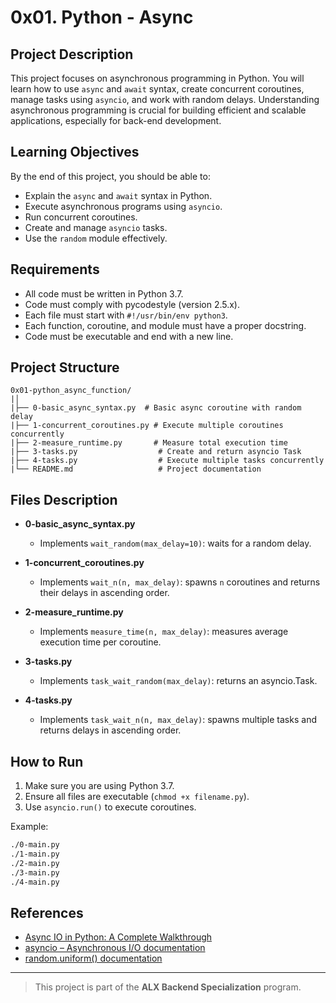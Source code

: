 # 0x01. Python - Async

## Project Description
This project focuses on asynchronous programming in Python. You will learn how to use `async` and `await` syntax, create concurrent coroutines, manage tasks using `asyncio`, and work with random delays. Understanding asynchronous programming is crucial for building efficient and scalable applications, especially for back-end development.

## Learning Objectives
By the end of this project, you should be able to:

- Explain the `async` and `await` syntax in Python.
- Execute asynchronous programs using `asyncio`.
- Run concurrent coroutines.
- Create and manage `asyncio` tasks.
- Use the `random` module effectively.

## Requirements
- All code must be written in Python 3.7.
- Code must comply with pycodestyle (version 2.5.x).
- Each file must start with `#!/usr/bin/env python3`.
- Each function, coroutine, and module must have a proper docstring.
- Code must be executable and end with a new line.

## Project Structure

```
0x01-python_async_function/
|│
|├── 0-basic_async_syntax.py  # Basic async coroutine with random delay
|├── 1-concurrent_coroutines.py # Execute multiple coroutines concurrently
|├── 2-measure_runtime.py       # Measure total execution time
|├── 3-tasks.py                  # Create and return asyncio Task
|├── 4-tasks.py                  # Execute multiple tasks concurrently
|└── README.md                   # Project documentation
```

## Files Description

- **0-basic_async_syntax.py**
  - Implements `wait_random(max_delay=10)`: waits for a random delay.

- **1-concurrent_coroutines.py**
  - Implements `wait_n(n, max_delay)`: spawns `n` coroutines and returns their delays in ascending order.

- **2-measure_runtime.py**
  - Implements `measure_time(n, max_delay)`: measures average execution time per coroutine.

- **3-tasks.py**
  - Implements `task_wait_random(max_delay)`: returns an asyncio.Task.

- **4-tasks.py**
  - Implements `task_wait_n(n, max_delay)`: spawns multiple tasks and returns delays in ascending order.

## How to Run

1. Make sure you are using Python 3.7.
2. Ensure all files are executable (`chmod +x filename.py`).
3. Use `asyncio.run()` to execute coroutines.

Example:
```bash
./0-main.py
./1-main.py
./2-main.py
./3-main.py
./4-main.py
```

## References
- [Async IO in Python: A Complete Walkthrough](https://realpython.com/async-io-python/)
- [asyncio – Asynchronous I/O documentation](https://docs.python.org/3/library/asyncio.html)
- [random.uniform() documentation](https://docs.python.org/3/library/random.html#random.uniform)

---

> This project is part of the **ALX Backend Specialization** program.

